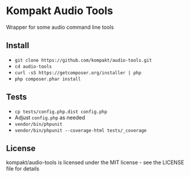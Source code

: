 # Kompakt Audio Tools

Wrapper for some audio command line tools

## Install

+ `git clone https://github.com/kompakt/audio-tools.git`
+ `cd audio-tools`
+ `curl -sS https://getcomposer.org/installer | php`
+ `php composer.phar install`

## Tests

+ `cp tests/config.php.dist config.php`
+ Adjust `config.php` as needed
+ `vendor/bin/phpunit`
+ `vendor/bin/phpunit --coverage-html tests/_coverage`

## License

kompakt/audio-tools is licensed under the MIT license - see the LICENSE file for details